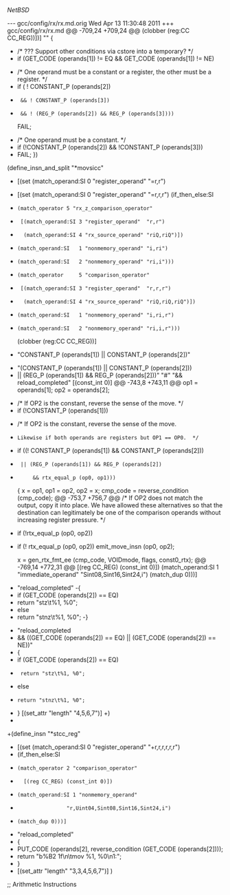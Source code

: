 $NetBSD$

--- gcc/config/rx/rx.md.orig	Wed Apr 13 11:30:48 2011
+++ gcc/config/rx/rx.md
@@ -709,24 +709,24 @@
      (clobber (reg:CC CC_REG))])]
   ""
 {
-  /* ??? Support other conditions via cstore into a temporary?  */
-  if (GET_CODE (operands[1]) != EQ && GET_CODE (operands[1]) != NE)
+  /* One operand must be a constant or a register, the other must be a register.  */
+  if (   ! CONSTANT_P (operands[2])
+      && ! CONSTANT_P (operands[3])
+      && ! (REG_P (operands[2]) && REG_P (operands[3])))
     FAIL;
-  /* One operand must be a constant.  */
-  if (!CONSTANT_P (operands[2]) && !CONSTANT_P (operands[3]))
-    FAIL;
 })
 
 (define_insn_and_split "*movsicc"
-  [(set (match_operand:SI     0 "register_operand" "=r,r")
+  [(set (match_operand:SI     0 "register_operand" "=r,r,r")
 	(if_then_else:SI
-	  (match_operator 5 "rx_z_comparison_operator"
-	   [(match_operand:SI 3 "register_operand"  "r,r")
-	    (match_operand:SI 4 "rx_source_operand" "riQ,riQ")])
-	  (match_operand:SI   1 "nonmemory_operand" "i,ri")
-	  (match_operand:SI   2 "nonmemory_operand" "ri,i")))
+	  (match_operator     5 "comparison_operator"
+	   [(match_operand:SI 3 "register_operand"  "r,r,r")
+	    (match_operand:SI 4 "rx_source_operand" "riQ,riQ,riQ")])
+	  (match_operand:SI   1 "nonmemory_operand" "i,ri,r")
+	  (match_operand:SI   2 "nonmemory_operand" "ri,i,r")))
    (clobber (reg:CC CC_REG))]
-  "CONSTANT_P (operands[1]) || CONSTANT_P (operands[2])"
+  "(CONSTANT_P (operands[1]) || CONSTANT_P (operands[2]))
+    || (REG_P (operands[1]) && REG_P (operands[2]))"
   "#"
   "&& reload_completed"
   [(const_int 0)]
@@ -743,8 +743,11 @@
   op1 = operands[1];
   op2 = operands[2];
 
-  /* If OP2 is the constant, reverse the sense of the move.  */
-  if (!CONSTANT_P (operands[1]))
+  /* If OP2 is the constant, reverse the sense of the move.
+     Likewise if both operands are registers but OP1 == OP0.  */
+  if ((! CONSTANT_P (operands[1]) && CONSTANT_P (operands[2]))
+      || (REG_P (operands[1]) && REG_P (operands[2])
+          && rtx_equal_p (op0, op1)))
     {
       x = op1, op1 = op2, op2 = x;
       cmp_code = reverse_condition (cmp_code);
@@ -753,7 +756,7 @@
   /* If OP2 does not match the output, copy it into place.  We have allowed
      these alternatives so that the destination can legitimately be one of
      the comparison operands without increasing register pressure.  */
-  if (!rtx_equal_p (op0, op2))
+  if (! rtx_equal_p (op0, op2))
     emit_move_insn (op0, op2);
 
   x = gen_rtx_fmt_ee (cmp_code, VOIDmode, flags, const0_rtx);
@@ -769,14 +772,31 @@
 	    [(reg CC_REG) (const_int 0)])
 	  (match_operand:SI 1 "immediate_operand" "Sint08,Sint16,Sint24,i")
 	  (match_dup 0)))]
-  "reload_completed"
-{
-  if (GET_CODE (operands[2]) == EQ)
-    return "stz\t%1, %0";
-  else
-    return "stnz\t%1, %0";
-}
+  "reload_completed
+   && ((GET_CODE (operands[2]) == EQ) || (GET_CODE (operands[2]) == NE))"
+  {
+    if (GET_CODE (operands[2]) == EQ)
+      return "stz\t%1, %0";
+    else
+     return "stnz\t%1, %0";
+  }
   [(set_attr "length" "4,5,6,7")]
+)
+
+(define_insn "*stcc_reg"
+  [(set (match_operand:SI 0 "register_operand" "+r,r,r,r,r,r")
+	(if_then_else:SI
+	  (match_operator 2 "comparison_operator"
+	    [(reg CC_REG) (const_int 0)])
+	  (match_operand:SI 1 "nonmemory_operand"
+		              "r,Uint04,Sint08,Sint16,Sint24,i")
+	  (match_dup 0)))]
+  "reload_completed"
+  {
+    PUT_CODE (operands[2], reverse_condition (GET_CODE (operands[2])));
+    return "b%B2 1f\n\tmov %1, %0\n1:";
+  }
+  [(set_attr "length" "3,3,4,5,6,7")]
 )
 
 ;; Arithmetic Instructions
